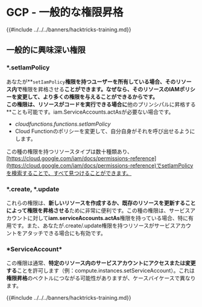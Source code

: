 # GCP - 一般的な権限昇格

{{#include ../../../banners/hacktricks-training.md}}

## 一般的に興味深い権限

### \*.setIamPolicy

あなたが**`setIamPolicy`**権限を持つユーザーを所有している場合、そのリソース内で**権限を昇格させる**ことができます。なぜなら、そのリソースのIAMポリシーを変更して、より多くの権限を与えることができるからです。\
この権限は、リソースがコードを実行できる場合に**他のプリンシパルに昇格する**ことも可能です。iam.ServiceAccounts.actAsが必要ない場合です。

- _cloudfunctions.functions.setIamPolicy_
- Cloud Functionのポリシーを変更して、自分自身がそれを呼び出せるようにします。

この種の権限を持つリソースタイプは数十種類あり、[https://cloud.google.com/iam/docs/permissions-reference](https://cloud.google.com/iam/docs/permissions-reference)でsetIamPolicyを検索することで、すべて見つけることができます。

### \*.create, \*.update

これらの権限は、**新しいリソースを作成するか、既存のリソースを更新することによって権限を昇格させる**ために非常に便利です。この種の権限は、サービスアカウントに対して**iam.serviceAccounts.actAs**権限を持っている場合、特に有用です。また、あなたが.create/.update権限を持つリソースがサービスアカウントをアタッチできる場合にも有効です。

### \*ServiceAccount\*

この権限は通常、**特定のリソース内のサービスアカウントにアクセスまたは変更する**ことを許可します（例：compute.instances.setServiceAccount）。これは**権限昇格**のベクトルにつながる可能性がありますが、ケースバイケースで異なります。

{{#include ../../../banners/hacktricks-training.md}}
